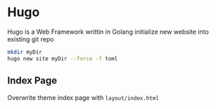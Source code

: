 # Hugo
Hugo is a Web Framework writtin in Golang
initialize new website into existing git repo
```sh
mkdir myDir
hugo new site myDir --force -f toml
```
## Index Page
Overwrite theme index page with `layout/index.html`
